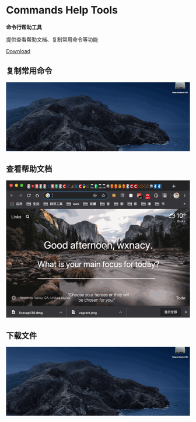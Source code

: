 # Commands Help Tools

**命令行帮助工具**

提供查看帮助文档、复制常用命令等功能

[Download](https://github.com/wxnacy/alfred-commands-workflow/releases/download/v2020.05.23/Commands.Help.Tools.alfredworkflow)

## 复制常用命令

![cmds](https://github.com/wxnacy/image/blob/master/blog/alfred-cp.gif)

## 查看帮助文档

![man](https://raw.githubusercontent.com/wxnacy/image/master/blog/man.gif)

## 下载文件

![dl](https://github.com/wxnacy/image/blob/master/blog/alfred-dl.gif)

<script>

function test(){
    console.log("Hello World");
}
test()

</script>
